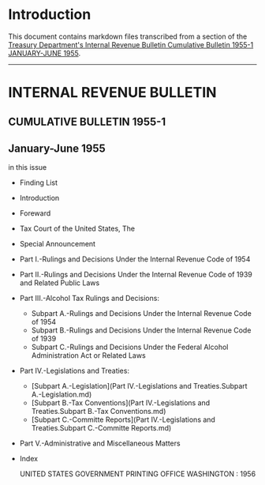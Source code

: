 # Introduction

This document contains markdown files transcribed from a section of the [Treasury Department's Internal Revenue Bulletin Cumulative Bulletin 1955-1 JANUARY-JUNE 1955](https://www.govinfo.gov/content/pkg/GOVPUB-T22-fdc2ce58a1cfd6cd3f7cdc35cb9793b5/pdf/GOVPUB-T22-fdc2ce58a1cfd6cd3f7cdc35cb9793b5-1.pdf).

---

# INTERNAL REVENUE BULLETIN
## CUMULATIVE BULLETIN 1955-1
## January-June 1955

in this issue

* Finding List
* Introduction
* Foreward
* Tax Court of the United States, The
* Special Announcement
* Part I.-Rulings and Decisions Under the Internal Revenue Code of 1954
* Part II.-Rulings and Decisions Under the Internal Revenue Code of 1939 and Related Public Laws
* Part III.-Alcohol Tax Rulings and Decisions:
    * Subpart A.-Rulings and Decisions Under the Internal Revenue Code of 1954
    * Subpart B.-Rulings and Decisions Under the Internal Revenue Code of 1939
    * Subpart C.-Rulings and Decisions Under the Federal Alcohol Administration Act or Related Laws
* Part IV.-Legislations and Treaties:
    * [Subpart A.-Legislation](Part IV.-Legislations and Treaties.Subpart A.-Legislation.md)
    * [Subpart B.-Tax Conventions](Part IV.-Legislations and Treaties.Subpart B.-Tax Conventions.md)
    * [Subpart C.-Committe Reports](Part IV.-Legislations and Treaties.Subpart C.-Committe Reports.md)
* Part V.-Administrative and Miscellaneous Matters
* Index

    UNITED STATES
    GOVERNMENT PRINTING OFFICE
    WASHINGTON : 1956